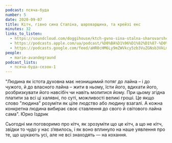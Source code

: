 ```yaml
---
podcast: псяча-буда
number: 5
date: 2020-09-07
title: Кітч, гівно сина Сталіна, шароварщина, та крейзі екс
minutes: 32
links_to_listen:
  - https://soundcloud.com/doggihouse/ktch-gvno-sina-stalna-sharovarshchina-tak-kreyz-eks
  - https://podcasts.apple.com/ua/podcast/%D0%BA%D1%96%D1%82%D1%87-%D0%B3%D1%96%D0%B2%D0%BD%D0%BE-%D1%81%D0%B8%D0%BD%D0%B0-%D1%81%D1%82%D0%B0%D0%BB%D1%96%D0%BD%D0%B0-%D1%88%D0%B0%D1%80%D0%BE%D0%B2%D0%B0%D1%80%D1%89%D0%B8%D0%BD%D0%B0-%D1%82%D0%B0-%D0%BA%D1%80%D0%B5%D0%B9%D0%B7%D1%96-%D0%B5%D0%BA%D1%81/id1525117216?i=1000490393309
  - https://podcasts.google.com/feed/aHR0cHM6Ly9mZWVkcy5zb3VuZGNsb3VkLmNvbS91c2Vycy9zb3VuZGNsb3VkOnVzZXJzOjg1ODUxNjI2NS9zb3VuZHMucnNz/episode/dGFnOnNvdW5kY2xvdWQsMjAxMDp0cmFja3MvODg5MzgzNzAw
people:
  - marie-avandegraund
podcast_lists:
  - псяча-буда-сезон-1
---
```


"Людина як істота духовна має незнищимий потяг до лайна – і до чужого, й до
власного лайна – жити в ньому, їсти його, вдихати його, розбризкувати його
навсібіч чи навіть молитися йому. При цьому згідна платити за всі ці халявні,
по суті, можливості великі гроші. Це якщо слово "людина" розуміти як ціле
людство або людину взагалі. А кожна конкретна людина вибирає своє ставлення
до свого й світового лайна сама". Юрко Іздрик

Сьогодні ми поговоримо про кітч, як зрозуміти що це кітч, а що не кітч, звідки
то чудо у нас з‘явилось, і як воно вплинуло на наше уявлення про те, що шукають
усі, але не всі знаходять — на кохання.
